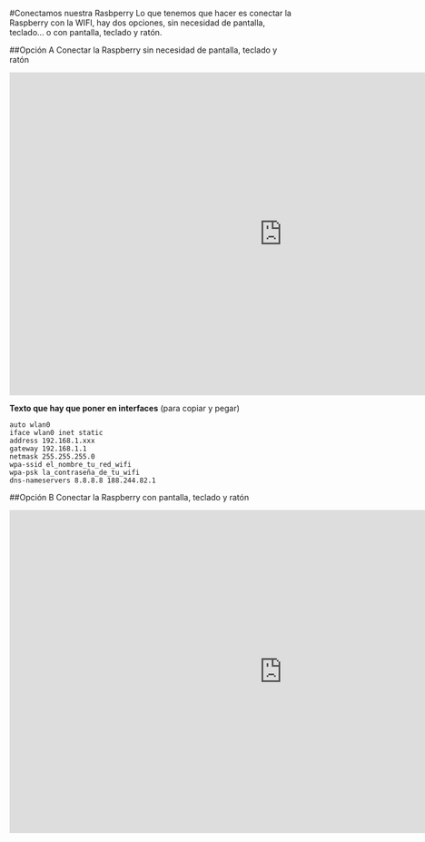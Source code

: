 #Conectamos nuestra Rasbperry
Lo que tenemos que hacer es conectar la Raspberry con la WIFI, hay dos opciones, sin necesidad de pantalla, teclado... o con pantalla, teclado y ratón.

##Opción A Conectar la Raspberry sin necesidad de pantalla, teclado y ratón
<iframe src="https://docs.google.com/presentation/d/e/2PACX-1vSuE389RRI67Vi1LGxySj5rWjhfNMjV9t27FbO80BOqMqDJyKcH7hFZWdOXubwsuO8NtnwXtaTQfg4p/embed?start=false&loop=false&delayms=3000" frameborder="0" width="960" height="569" allowfullscreen="true" mozallowfullscreen="true" webkitallowfullscreen="true"></iframe>

**Texto que hay que poner en interfaces** (para copiar y pegar)

```
auto wlan0
iface wlan0 inet static
address 192.168.1.xxx
gateway 192.168.1.1
netmask 255.255.255.0
wpa-ssid el_nombre_tu_red_wifi
wpa-psk la_contraseña_de_tu_wifi
dns-nameservers 8.8.8.8 188.244.82.1
```
##Opción B Conectar la Raspberry con pantalla, teclado y ratón

<iframe src="https://docs.google.com/presentation/d/e/2PACX-1vQShQenHWgn0_axlCmlKpIX6kqQOHHzaIHhy7SxTtXjLOXZip40JO5B-UB7KRx6g1Z8M1LsUg2N8fi8/embed?start=false&loop=false&delayms=3000" frameborder="0" width="960" height="569" allowfullscreen="true" mozallowfullscreen="true" webkitallowfullscreen="true"></iframe>



